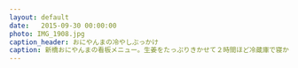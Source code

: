 ```yaml
---
layout: default
date:   2015-09-30 00:00:00
photo: IMG_1908.jpg
caption_header: おにやんまの冷やしぶっかけ
caption: 新橋おにやんまの看板メニュー。生姜をたっぷりきかせて２時間ほど冷蔵庫で寝かせる。鶏もも肉は削ぎ切りにするとそれっぽくなる。
---
```

